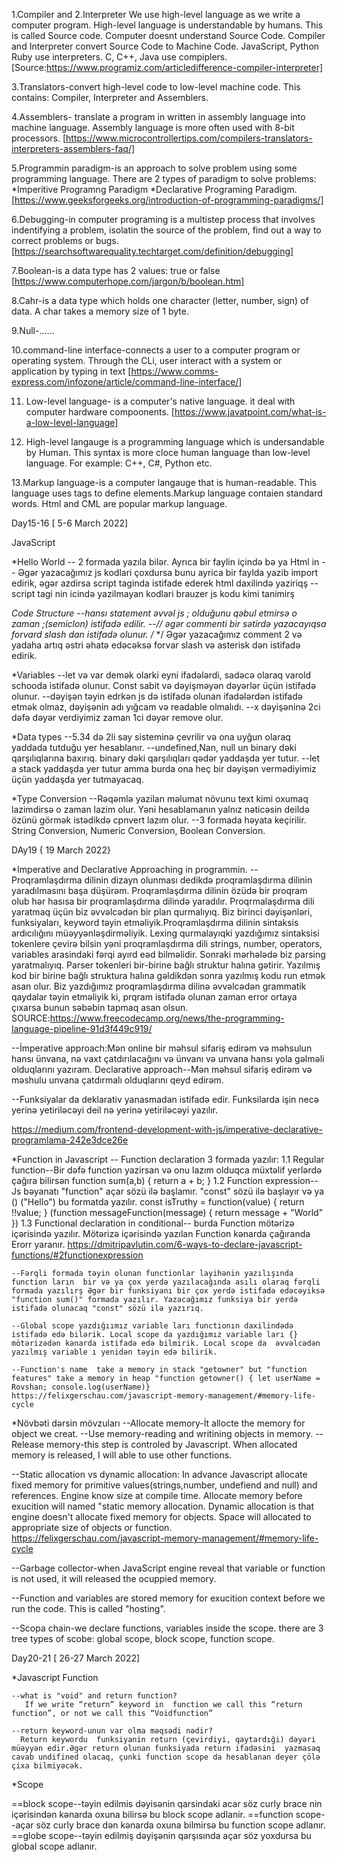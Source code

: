 1.Compiler and
2.Interpreter
We use high-level language as we write a computer program. High-level language  is understandable by humans. This is called Source code.  Computer doesnt understand Source Code.  Compiler and Interpreter convert Source Code to Machine Code. JavaScript, Python Ruby use interpreters.  C, C++, Java use compiplers.
[Source:https://www.programiz.com/articledifference-compiler-interpreter]

3.Translators-convert high-level code to low-level machine code.
This contains: Compiler, Interpreter and Assemblers.

4.Assemblers- translate a program in written in assembly language into machine language. Assembly language is more often used with 8-bit processors. [https://www.microcontrollertips.com/compilers-translators-interpreters-assemblers-faq/]

5.Programmin paradigm-is an approach to solve problem using some programming language. There are 2 types of paradigm to solve problems: *Imperitive Programng Paradigm *Declarative Programing Paradigm.  [https://www.geeksforgeeks.org/introduction-of-programming-paradigms/]

6.Debugging-in computer programing is a multistep process that involves indentifying a problem, isolatin the source of the problem, find out a way to correct  problems or bugs. [https://searchsoftwarequality.techtarget.com/definition/debugging]

7.Boolean-is a data type has 2 values: true or false [https://www.computerhope.com/jargon/b/boolean.htm]

8.Cahr-is a data type which holds one character (letter, number, sign) of data.  A char takes a memory size of 1 byte.

9.Null-......

10.command-line interface-connects a user to a computer program or operating system.  Through the CLi, user interact with a system or application by typing in text [https://www.comms-express.com/infozone/article/command-line-interface/]

11. Low-level language- is a computer's native language. it deal with computer hardware compoonents. [https://www.javatpoint.com/what-is-a-low-level-language]

12.  High-level langauge is a programming language which is undersandable by Human.  This syntax is more cloce human language than low-level language. For example: C++, C#, Python etc.

13.Markup language-is a computer langauge that is human-readable. This language uses tags to define elements.Markup language contaien  standard words. Html and CML are popular markup language.


Day15-16 [ 5-6 March 2022]

JavaScript

*Hello World
 -- 2 formada yazıla bilər. Ayrıca bir faylin içində bə ya Html in
 -- Əgər yazacağımız js kodlari çoxdursa bunu ayrica bir faylda yazib import edirik, əgər azdirsa script taginda istifade ederek html daxilində yaziriqş
 --script tagi nin icində yazilmayan kodlari brauzer js kodu kimi tanimirş

 *Code Structure
  --hansı statement əvvəl js ; olduğunu qəbul etmirsə o zaman ;(semiclon) istifadə edilir.
  --// əgər commenti  bir sətirdə yazacayıqsa forvard slash dan istifadə olunur. /* */ Əgər yazacağımız comment 2 və yadaha artıq əstri əhatə edəcəksə forvar slash və asterisk dən istifadə edirik.

  *Variables
   --let və var  demək olarki eyni ifadələrdi, sadəcə olaraq varold schooda istifadə olunur.  Const sabit və dəyişməyən dəyərlər üçün istifadə olunur.
   --dəyişən təyin edrkən js də istifadə olunan ifadələrdən istifadə etmək olmaz, dəyişənin adı yığcam və readable  olmalıdı.
   --x dəyişəninə 2ci dəfə dəyər verdiyimiz zaman 1ci dəyər remove olur.

  *Data types
   --5.34 də 2li say sisteminə çevrilir və ona uyğun olaraq yaddada tutduğu yer hesablanır.
   --undefined,Nan, null un binary dəki qarşılıqlarına baxırıq. binary dəki qarşılıqları qədər yaddaşda yer tutur.
   --let a  stack yaddaşda yer tutur amma burda ona heç bir dəyişən vermədiyimiz üçün yaddaşda yer tutmayacaq.

  *Type Conversion
   --Rəqəmlə yazilan məlumat növunu text kimi oxumaq lazimdirsə o zaman lazim olur.  Yəni hesablamanın yalnız nəticəsin deildə özünü görmək istədikdə cpnvert lazım olur.
   --3 formada həyata keçirilir. String Conversion, Numeric Conversion, Boolean Conversion.

DAy19 { 19 March 2022}

*Imperative and Declarative Approaching in programmin.
 --Proqramlaşdırma dilinin dizayn olunması dedikdə proqramlaşdırma dilinin yaradılmasını başa düşürəm. Proqramlaşdırma dilinin özüdə bir proqram olub hər hasısa bir proqramlaşdırma dilində yaradılır. Proqrmalaşdırma dili yaratmaq üçün biz əvvəlcədən bir plan qurmalıyıq. Biz birinci dəyişənləri, funksiyaları, keyword  təyin etməliyik.Proqramlaşdırma dilinin sintaksis ardıcılığını müəyyənləşdirməliyik. Lexing qurmalayıqki yazdığımız  sintaksisi  tokenlere çevirə bilsin yəni proqramlaşdırma dili strings, number, operators, variables arasindaki fərqi ayırd eəd bilməlidir. Sonraki mərhələdə biz parsing yaratmalıyıq. Parser tokenleri  bir-birine bağlı struktur halına gətirir.  Yazılmış kod bir birine bağlı struktura halına gəldikdən sonra yazılmış kodu run etmək asan olur.
 Biz yazdığımız proqramlaşdırma dilinə əvvəlcədən grammatik qaydalar təyin etməliyik ki, prqram istifadə olunan zaman error ortaya çıxarsa bunun səbəbin tapmaq asan olsun.
 SOURCE:https://www.freecodecamp.org/news/the-programming-language-pipeline-91d3f449c919/

 --İmperative approach:Mən online bir məhsul sifariş         edirəm və məhsulun hansı ünvana, nə vaxt çatdırılacağını və ünvanı və unvana hansı yola gəlməli olduqlarını yazıram.
   Declarative approach--Mən məhsul sifariş edirəm və məshulu unvana çatdırmalı olduqlarını qeyd edirəm.

 --Funksiyalar da deklarativ yanasmadan istifadə edir. Funksilarda işin necə yerinə yetiriləcəyi deil nə yerinə yetiriləcəyi yazılır.

  https://medium.com/frontend-development-with-js/imperative-declarative-programlama-242e3dce26e


  *Function in Javascript
   -- Function declaration 3 formada yazılır:
      1.1 Regular function--Bir dəfə function yazirsan və onu lazım olduqca müxtəlif yerlərdə çağıra bilirsən
        function sum(a,b) {
          return a + b;
        }
      1.2 Function expression--Js bəyanatı "function" açar sözü ilə başlamır. "const" sözü ilə başlayır və ya () ("Hello") bu formatda yazılır.
       const isTruthy = function(value) {
         return !!value;
       }
       (function messageFunction(message) {
         return message + "World"
       })
      1.3 Functional declaration in conditional-- burda Function mötərizə içərisində yazılır.  Mötərizə içərisində yazılan Function kənarda çağıranda Erorr yaranır.
      https://dmitripavlutin.com/6-ways-to-declare-javascript-functions/#2functionexpression

    --Fərqli formada təyin olunan functionlar layihənin yazılışında function ların  bir və ya çox yerdə yazılacağında asılı olaraq fərqli formada yazılırş Əgər bir funksiyanı bir çox yerdə istifadə edəcəyiksə "function sum()" formada yazılır. Yazacağımız funksiya bir yerdə istifadə olunacaq "const" sözü ilə yazırıq.

    --Global scope yazdığıımız variable ları functionın daxilindədə istifadə edə bilərik. Local scope da yazdığımız variable ları {} mötərizədən kənarda istifadə edə bilmirik. Local scope da  əvvəlcədən yazılmış variable ı yenidən təyin edə bilirik.

    --Function's name  take a memory in stack "getowner" but "function features" take a memory in heap "function getowner() { let userName = Rovshan; console.log(userName)}
    https://felixgerschau.com/javascript-memory-management/#memory-life-cycle


  *Növbəti dərsin mövzuları
   --Allocate memory-İt allocte the memory for object we creat.
   --Use memory-reading and writining objects in memory.
   --Release memory-this step is controled by Javascript. When allocated memory is released, I will able to use other functions.

   --Static allocation vs dynamic allocation: In advance  Javascript allocate fixed memory for primitive values(strings,number, undefiend and null) and references. Engine know size at compile time. Allocate memory before exucition will named "static memory allocation. Dynamic allocation is that engine doesn't allocate fixed memory for objects.  Space will allocated to appropriate size of objects or function.
   https://felixgerschau.com/javascript-memory-management/#memory-life-cycle

   --Garbage collector-when JavaScript engine reveal that variable or function is not used, it will released the ocuppied memory.

   --Function and variables are stored memory for exucition context before we run the code. This is called "hosting".

   --Scopa chain-we declare functions, variables inside the scope.  there are 3 tree types of scobe: global scope, block scope, function scope.

   Day20-21 [ 26-27 March 2022]

   *Javascript Function

    --what is "void" and return function?
       If we write “return” keyword in  function we call this “return function”, or not we call this “Voidfunction”

    --return keyword-unun var olma məqsədi nədir?
      Return keywordu  funksiyanin return (çevirdiyi, qaytardıği) dəyəri müəyyən edir.Əgər return olunan funksiyada return ifadəsini  yazmasaq cavab undifined olacaq, çunki function scope da hesablanan deyer çölə çixa bilmiyəcək.

  *Scope

  ==block scope--təyin edilmis dəyisənin qarsindaki acar söz curly brace nin içərisindən kənarda oxuna bilirsə bu block scope adlanir.
  ==function scope--açar söz curly brace dən kənarda oxuna bilmirsə bu function scope adlanır.
  ==globe scope--təyin edilmiş dəyişənin qarşısında açar söz yoxdursa bu global scope adlanır.






